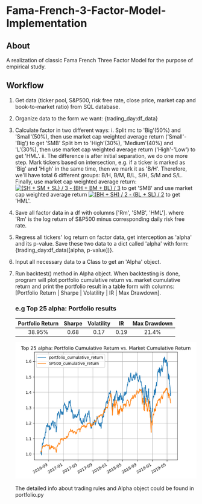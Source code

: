 # Fama-French-3-Factor-Model-Implementation

## About
A realization of classic Fama French Three Factor Model for the purpose of empirical study.

## Workflow
1) Get data (ticker pool, S&P500, risk free rate, close price, market cap and book-to-market ratio) from SQL database.
2) Organize data to the form we want: {trading_day:df_data}
3) Calculate factor in two different ways:
    i. Split mc to 'Big'(50%) and 'Small'(50%), then use market cap weighted average return ('Small'-'Big') to get 'SMB'
    Split bm to 'High'(30%), 'Medium'(40%) and 'L'(30%), then use market cap weighted average return ('High'-'Low') to
    get 'HML'.
    ii. The difference is after initial separation, we do one more step. Mark tickers based on intersection, e.g. if a
    ticker is marked as 'Big' and 'High' in the same time, then we mark it as 'B/H'. Therefore, we'll have total 6
    different groups: B/H, B/M, B/L, S/H, S/M and S/L. 
    Finally, use market cap weighted average return:
    <a href="https://www.codecogs.com/eqnedit.php?latex=(SH&space;&plus;&space;SM&space;&plus;&space;SL)&space;/&space;3&space;-&space;(BH&space;&plus;&space;BM&space;&plus;&space;BL)&space;/&space;3" target="_blank"><img src="https://latex.codecogs.com/gif.latex?(SH&space;&plus;&space;SM&space;&plus;&space;SL)&space;/&space;3&space;-&space;(BH&space;&plus;&space;BM&space;&plus;&space;BL)&space;/&space;3" title="(SH + SM + SL) / 3 - (BH + BM + BL) / 3" /></a>
    to get 'SMB' 
    and use market cap weighted average return
    <a href="https://www.codecogs.com/eqnedit.php?latex=(BH&space;&plus;&space;SH)&space;/&space;2&space;-&space;(BL&space;&plus;&space;SL)&space;/&space;2" target="_blank"><img src="https://latex.codecogs.com/gif.latex?(BH&space;&plus;&space;SH)&space;/&space;2&space;-&space;(BL&space;&plus;&space;SL)&space;/&space;2" title="(BH + SH) / 2 - (BL + SL) / 2" /></a>
    to get 'HML'.
4) Save all factor data in a df with columns ['Rm', 'SMB', 'HML'].
   where 'Rm' is the log return of S&P500 minus corresponding daily risk free rate.
5) Regress all tickers' log return on factor data, get interception as 'alpha' and its p-value. Save these two data to
   a dict called 'alpha' with form: {trading_day:df_data([alpha, p-value])}.
6) Input all necessary data to a Class to get an 'Alpha' object.
7) Run backtest() method in Alpha object. When backtesting is done, program will plot portfolio cumulative return vs.
   market cumulative return and print the portfolio result in a table form with columns:
   [Portfolio Return | Sharpe | Volatility |  IR  | Max Drawdown].

   ### e.g Top 25 alpha: Portfolio results
   
   | Portfolio Return | Sharpe | Volatility |  IR  | Max Drawdown |
   |  :----:  | :----:  | :----:  | :----:  | :----:  |    
   | 38.95% | 0.68 | 0.17 |  0.19  | 21.4% |
    
   ![image](https://github.com/AaronXxx1024/Fama-French-3-Factor-Model-Implementation/blob/master/Top%2025%20alpha.png)
   
   The detailed info about trading rules and Alpha object could be found in portfolio.py
